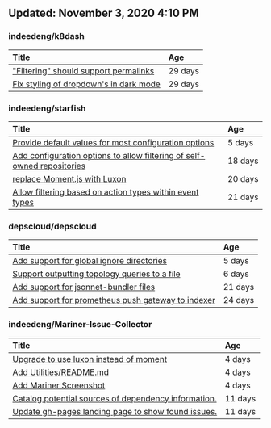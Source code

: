 ## Updated: November 3, 2020 4:10 PM


### indeedeng/k8dash
|**Title**|**Age**|
|:----|:----|
|["Filtering" should support permalinks](https://github.com/indeedeng/k8dash/issues/153)|29&nbsp;days|
|[Fix styling of dropdown's in dark mode](https://github.com/indeedeng/k8dash/issues/152)|29&nbsp;days|


### indeedeng/starfish
|**Title**|**Age**|
|:----|:----|
|[Provide default values for most configuration options](https://github.com/indeedeng/starfish/issues/78)|5&nbsp;days|
|[Add configuration options to allow filtering of self-owned repositories](https://github.com/indeedeng/starfish/issues/65)|18&nbsp;days|
|[replace Moment.js with Luxon](https://github.com/indeedeng/starfish/issues/60)|20&nbsp;days|
|[Allow filtering based on action types within event types](https://github.com/indeedeng/starfish/issues/58)|21&nbsp;days|


### depscloud/depscloud
|**Title**|**Age**|
|:----|:----|
|[Add support for global ignore directories](https://github.com/depscloud/depscloud/issues/137)|5&nbsp;days|
|[Support outputting topology queries to a file](https://github.com/depscloud/depscloud/issues/135)|6&nbsp;days|
|[Add support for jsonnet-bundler files](https://github.com/depscloud/depscloud/issues/115)|21&nbsp;days|
|[Add support for prometheus push gateway to indexer](https://github.com/depscloud/depscloud/issues/108)|24&nbsp;days|


### indeedeng/Mariner-Issue-Collector
|**Title**|**Age**|
|:----|:----|
|[Upgrade to use luxon instead of moment](https://github.com/indeedeng/Mariner-Issue-Collector/issues/31)|4&nbsp;days|
|[Add Utilities/README.md](https://github.com/indeedeng/Mariner-Issue-Collector/issues/30)|4&nbsp;days|
|[Add Mariner Screenshot](https://github.com/indeedeng/Mariner-Issue-Collector/issues/29)|4&nbsp;days|
|[Catalog potential sources of dependency information.](https://github.com/indeedeng/Mariner-Issue-Collector/issues/19)|11&nbsp;days|
|[Update gh-pages landing page to show found issues.](https://github.com/indeedeng/Mariner-Issue-Collector/issues/15)|11&nbsp;days|
